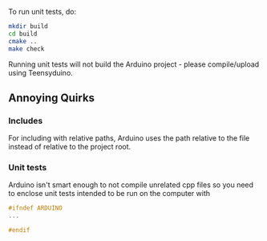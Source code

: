 To run unit tests, do:

```bash
mkdir build
cd build
cmake ..
make check
```

Running unit tests will not build the Arduino project - please compile/upload using Teensyduino.

## Annoying Quirks

### Includes

For including with relative paths, Arduino uses the path relative to the file instead of relative to the project root.

### Unit tests
Arduino isn't smart enough to not compile unrelated cpp files so you need to enclose unit tests intended to be run on the computer with
```c++
#ifndef ARDUINO
...

#endif
```
